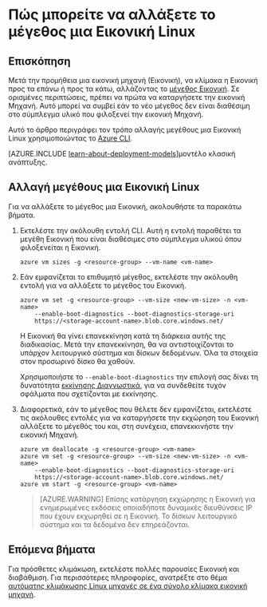 <properties
   pageTitle="Πώς μπορείτε να αλλάξετε το μέγεθος μια Εικονική Linux | Microsoft Azure"
   description="Πώς μπορείτε να κλιμακωθεί προς τα επάνω ή την κλίμακα προς τα κάτω έναν εικονικό υπολογιστή Linux, αλλάζοντας το μέγεθος Εικονική."
   services="virtual-machines-linux"
   documentationCenter="na"
   authors="mikewasson"
   manager="timlt"
   editor=""
   tags=""/>

<tags
   ms.service="virtual-machines-linux"
   ms.devlang="na"
   ms.topic="article"
   ms.tgt_pltfrm="na"
   ms.workload="infrastructure-services"
   ms.date="05/16/2016"
   ms.author="mikewasson"/>


# <a name="how-to-resize-a-linux-vm"></a>Πώς μπορείτε να αλλάξετε το μέγεθος μια Εικονική Linux

## <a name="overview"></a>Επισκόπηση 

Μετά την προμήθεια μια εικονική μηχανή (Εικονική), να κλίμακα η Εικονική προς τα επάνω ή προς τα κάτω, αλλάζοντας το [μέγεθος Εικονική][vm-sizes]. Σε ορισμένες περιπτώσεις, πρέπει να πρώτα να καταργήσετε την εικονική Μηχανή. Αυτό μπορεί να συμβεί εάν το νέο μέγεθος δεν είναι διαθέσιμη στο σύμπλεγμα υλικό που φιλοξενεί την εικονική Μηχανή.

Αυτό το άρθρο περιγράφει τον τρόπο αλλαγής μεγέθους μια Εικονική Linux χρησιμοποιώντας το [Azure CLI][azure-cli].

[AZURE.INCLUDE [learn-about-deployment-models](../../includes/learn-about-deployment-models-rm-include.md)]μοντέλο κλασική ανάπτυξης.


## <a name="resize-a-linux-vm"></a>Αλλαγή μεγέθους μια Εικονική Linux 

Για να αλλάξετε το μέγεθος μια Εικονική, ακολουθήστε τα παρακάτω βήματα.

1. Εκτελέστε την ακόλουθη εντολή CLI. Αυτή η εντολή παραθέτει τα μεγέθη Εικονική που είναι διαθέσιμες στο σύμπλεγμα υλικού όπου φιλοξενείται η Εικονική.

    ```
    azure vm sizes -g <resource-group> --vm-name <vm-name>
    ```

2. Εάν εμφανίζεται το επιθυμητό μέγεθος, εκτελέστε την ακόλουθη εντολή για να αλλάξετε το μέγεθος του Εικονική.

    ```
    azure vm set -g <resource-group> --vm-size <new-vm-size> -n <vm-name>  
        --enable-boot-diagnostics --boot-diagnostics-storage-uri
        https://<storage-account-name>.blob.core.windows.net/ 
    ```

    Η Εικονική θα γίνει επανεκκίνηση κατά τη διάρκεια αυτής της διαδικασίας. Μετά την επανεκκίνηση, θα να αντιστοιχίζονται το υπάρχον λειτουργικό σύστημα και δίσκων δεδομένων. Όλα τα στοιχεία στον προσωρινό δίσκο θα χαθούν.

    Χρησιμοποιήστε το `--enable-boot-diagnostics` την επιλογή σας δίνει τη δυνατότητα [εκκίνησης Διαγνωστικά][boot-diagnostics], για να συνδεθείτε τυχόν σφάλματα που σχετίζονται με εκκίνησης.

3. Διαφορετικά, εάν το μέγεθος που θέλετε δεν εμφανίζεται, εκτελέστε τις ακόλουθες εντολές για να καταργήσετε την εκχώρηση του Εικονική αλλάξετε το μέγεθός του και, στη συνέχεια, επανεκκινήστε την εικονική Μηχανή.

    ```
    azure vm deallocate -g <resource-group> <vm-name>
    azure vm set -g <resource-group> --vm-size <new-vm-size> -n <vm-name>  
        --enable-boot-diagnostics --boot-diagnostics-storage-uri
        https://<storage-account-name>.blob.core.windows.net/ 
    azure vm start -g <resource-group> <vm-name>
    ```

   > [AZURE.WARNING] Επίσης κατάργηση εκχώρησης η Εικονική για ενημερωμένες εκδόσεις οποιαδήποτε δυναμικές διευθύνσεις IP που έχουν εκχωρηθεί σε η Εικονική. Το δίσκων λειτουργικό σύστημα και τα δεδομένα δεν επηρεάζονται.
   
## <a name="next-steps"></a>Επόμενα βήματα

Για πρόσθετες κλιμάκωση, εκτελέστε πολλές παρουσίες Εικονική και διαβάθμιση. Για περισσότερες πληροφορίες, ανατρέξτε στο θέμα [αυτόματης κλιμάκωσης Linux μηχανές σε ένα σύνολο κλίμακα εικονική μηχανή][scale-set]. 

<!-- links -->
   
[azure-cli]: ../xplat-cli-install.md
[boot-diagnostics]: https://azure.microsoft.com/en-us/blog/boot-diagnostics-for-virtual-machines-v2/
[scale-set]: ../virtual-machine-scale-sets/virtual-machine-scale-sets-linux-autoscale.md 
[vm-sizes]: virtual-machines-linux-sizes.md